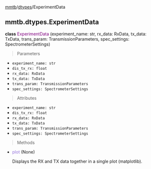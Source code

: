 [mmtb](../../README.md)/[dtypes](../dtypes.md)/ExperimentData

## mmtb.dtypes.ExperimentData

**class** <span style="color:purple;">ExperimentData</span> (experiment_name: str, rx_data: RxData, tx_data: TxData, trans_param: TransmissionParameters, spec_settings: SpectrometerSettings)

> Parameters

+ `experiment_name: str`
+ `dis_tx_rx: float`
+ `rx_data: RxData`
+ `tx_data: TxData`
+ `trans_param: TransmissionParameters`
+ `spec_settings: SpectrometerSettings`

> Attributes

+ `experiment_name: str`
+ `dis_tx_rx: float`
+ `rx_data: RxData`
+ `tx_data: TxData`
+ `trans_param: TransmissionParameters`
+ `spec_settings: SpectrometerSettings`

> Methods

+ <span style="color:mediumpurple;">plot</span> (None)

    Displays the RX and TX data together in a single plot (matplotlib).